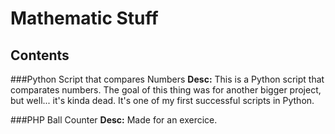 # Mathematic Stuff
## Contents
###Python Script that compares Numbers
**Desc:** 
	This is a Python script that comparates numbers.
	The goal of this thing was for another bigger project, but well... it's kinda dead.
	It's one of my first successful scripts in Python.

###PHP Ball Counter
**Desc:**
	Made for an exercice.
